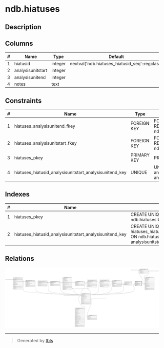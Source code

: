# ndb.hiatuses

## Description

## Columns

| # | Name              | Type    | Default                                        | Nullable | Children                                        | Parents                                   | Comment |
| - | ----------------- | ------- | ---------------------------------------------- | -------- | ----------------------------------------------- | ----------------------------------------- | ------- |
| 1 | hiatusid          | integer | nextval('ndb.hiatuses_hiatusid_seq'::regclass) | false    | [ndb.hiatuschronology](ndb.hiatuschronology.md) |                                           |         |
| 2 | analysisunitstart | integer |                                                | true     |                                                 | [ndb.analysisunits](ndb.analysisunits.md) |         |
| 3 | analysisunitend   | integer |                                                | true     |                                                 | [ndb.analysisunits](ndb.analysisunits.md) |         |
| 4 | notes             | text    |                                                | true     |                                                 |                                           |         |

## Constraints

| # | Name                                                    | Type        | Definition                                                                   |
| - | ------------------------------------------------------- | ----------- | ---------------------------------------------------------------------------- |
| 1 | hiatuses_analysisunitend_fkey                           | FOREIGN KEY | FOREIGN KEY (analysisunitend) REFERENCES ndb.analysisunits(analysisunitid)   |
| 2 | hiatuses_analysisunitstart_fkey                         | FOREIGN KEY | FOREIGN KEY (analysisunitstart) REFERENCES ndb.analysisunits(analysisunitid) |
| 3 | hiatuses_pkey                                           | PRIMARY KEY | PRIMARY KEY (hiatusid)                                                       |
| 4 | hiatuses_hiatusid_analysisunitstart_analysisunitend_key | UNIQUE      | UNIQUE (hiatusid, analysisunitstart, analysisunitend)                        |

## Indexes

| # | Name                                                    | Definition                                                                                                                                             |
| - | ------------------------------------------------------- | ------------------------------------------------------------------------------------------------------------------------------------------------------ |
| 1 | hiatuses_pkey                                           | CREATE UNIQUE INDEX hiatuses_pkey ON ndb.hiatuses USING btree (hiatusid)                                                                               |
| 2 | hiatuses_hiatusid_analysisunitstart_analysisunitend_key | CREATE UNIQUE INDEX hiatuses_hiatusid_analysisunitstart_analysisunitend_key ON ndb.hiatuses USING btree (hiatusid, analysisunitstart, analysisunitend) |

## Relations

![er](ndb.hiatuses.svg)

---

> Generated by [tbls](https://github.com/k1LoW/tbls)